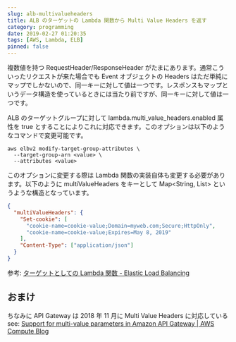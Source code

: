 ```yaml
---
slug: alb-multivalueheaders
title: ALB のターゲットの Lambda 関数から Multi Value Headers を返す
category: programming
date: 2019-02-27 01:20:35
tags: [AWS, Lambda, ELB]
pinned: false
---
```


複数値を持つ RequestHeader/ResponseHeader がたまにあります。通常こういったリクエストが来た場合でも Event オブジェクトの Headers はただ単純にマップでしかないので、同一キーに対して値は一つです。レスポンスもマップというデータ構造を使っているときには当たり前ですが、同一キーに対して値は一つです。

ALB のターゲットグループに対して lambda.multi_value_headers.enabled 属性を true とすることによりこれに対応できます。このオプションは以下のようなコマンドで変更可能です。

```
aws elbv2 modify-target-group-attributes \
  --target-group-arn <value> \
  --attributes <value>
```

このオプションに変更する際は Lambda 関数の実装自体も変更する必要があります。以下のように multiValueHeaders をキーとして Map<String, List<String>> というような構造となっています。

```json
{
  "multiValueHeaders": {
    "Set-cookie": [
      "cookie-name=cookie-value;Domain=myweb.com;Secure;HttpOnly",
      "cookie-name=cookie-value;Expires=May 8, 2019"
    ],
    "Content-Type": ["application/json"]
  }
}
```

参考: [ターゲットとしての Lambda 関数 - Elastic Load Balancing](https://docs.aws.amazon.com/ja_jp/elasticloadbalancing/latest/application/lambda-functions.html#multi-value-headers-response)

## おまけ

ちなみに API Gateway は 2018 年 11 月に Multi Value Headers に対応している
see: [Support for multi-value parameters in Amazon API Gateway | AWS Compute Blog](https://aws.amazon.com/jp/blogs/compute/support-for-multi-value-parameters-in-amazon-api-gateway/)
